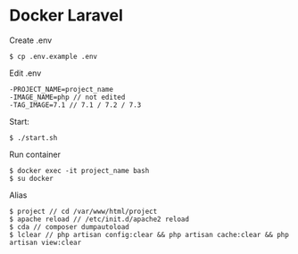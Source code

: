 # Docker Laravel

Create .env

    $ cp .env.example .env

Edit .env

    -PROJECT_NAME=project_name
    -IMAGE_NAME=php // not edited
    -TAG_IMAGE=7.1 // 7.1 / 7.2 / 7.3

Start:

    $ ./start.sh
    
Run container

    $ docker exec -it project_name bash
    $ su docker
    
Alias

    $ project // cd /var/www/html/project
    $ apache reload // /etc/init.d/apache2 reload
    $ cda // composer dumpautoload
    $ lclear // php artisan config:clear && php artisan cache:clear && php artisan view:clear
    
